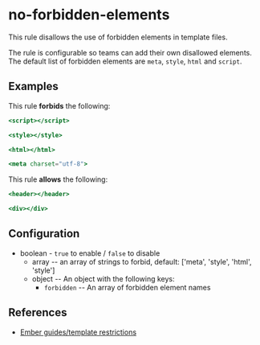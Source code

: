 # no-forbidden-elements

This rule disallows the use of forbidden elements in template files.

The rule is configurable so teams can add their own disallowed elements.
The default list of forbidden elements are `meta`, `style`, `html` and `script`.

## Examples

This rule **forbids** the following:

```hbs
<script></script>
```

```hbs
<style></style>
```

```hbs
<html></html>
```

```hbs
<meta charset="utf-8">
```

This rule **allows** the following:

```hbs
<header></header>
```

```hbs
<div></div>
```

## Configuration

* boolean - `true` to enable / `false` to disable
  * array -- an array of strings to forbid, default: ['meta', 'style', 'html', 'style']
  * object -- An object with the following keys:
    * `forbidden` -- An array of forbidden element names

## References

* [Ember guides/template restrictions](https://guides.emberjs.com/release/components/#toc_restrictions)
